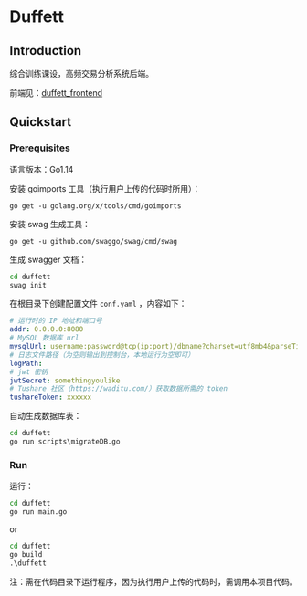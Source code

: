 # Duffett

## Introduction

综合训练课设，高频交易分析系统后端。

前端见：[duffett_frontend](https://github.com/99MyCql/duffett_frontend)

## Quickstart

### Prerequisites

语言版本：Go1.14

安装 goimports 工具（执行用户上传的代码时所用）：

```
go get -u golang.org/x/tools/cmd/goimports
```

安装 swag 生成工具：

```
go get -u github.com/swaggo/swag/cmd/swag
```

生成 swagger 文档：

```cmd
cd duffett
swag init
```

在根目录下创建配置文件 `conf.yaml` ，内容如下：

```yaml
# 运行时的 IP 地址和端口号
addr: 0.0.0.0:8080
# MySQL 数据库 url
mysqlUrl: username:password@tcp(ip:port)/dbname?charset=utf8mb4&parseTime=True&loc=Local
# 日志文件路径（为空则输出到控制台，本地运行为空即可）
logPath:
# jwt 密钥
jwtSecret: somethingyoulike
# Tushare 社区（https://waditu.com/）获取数据所需的 token
tushareToken: xxxxxx
```

自动生成数据库表：

```cmd
cd duffett
go run scripts\migrateDB.go
```

### Run

运行：

```cmd
cd duffett
go run main.go
```

or

```cmd
cd duffett
go build
.\duffett
```

注：需在代码目录下运行程序，因为执行用户上传的代码时，需调用本项目代码。
